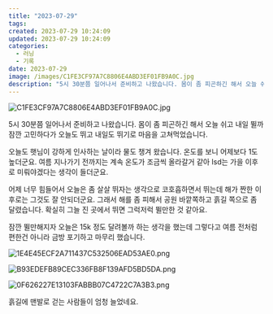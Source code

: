 ```yaml
---
title: "2023-07-29"
tags:
created: 2023-07-29 10:24:09
updated: 2023-07-29 10:24:09
categories:
  - 러닝
  - 기록
date: 2023-07-29
image: /images/C1FE3CF97A7C8806E4ABD3EF01FB9A0C.jpg
description: "5시 30분쯤 일어나서 준비하고 나왔습니다. 몸이 좀 피곤하긴 해서 오늘 쉬고 내일 뛸까 잠깐 고민하다가 오늘도 뛰고 내일도 뛰기로 마음을 고쳐먹었습니다. 오늘도 햇님이 강하게 인사하는 날이라 물도 챙겨 왔습니다. 온도를 보니 어제보다 1도 높더군요. 여름 지나가기 전까지는 계속 온도가"
---
```


![C1FE3CF97A7C8806E4ABD3EF01FB9A0C.jpg](/images/C1FE3CF97A7C8806E4ABD3EF01FB9A0C.jpg)
 
 

5시 30분쯤 일어나서 준비하고 나왔습니다. 몸이 좀 피곤하긴 해서 오늘 쉬고 내일 뛸까 잠깐 고민하다가 오늘도 뛰고 내일도 뛰기로 마음을 고쳐먹었습니다.

오늘도 햇님이 강하게 인사하는 날이라 물도 챙겨 왔습니다. 온도를 보니 어제보다 1도 높더군요. 여름 지나가기 전까지는 계속 온도가 조금씩 올라갈거 같아 lsd는 가을 이후로 미뤄야겠다는 생각이 들더군요.

어제 너무 힘들어서 오늘은 좀 살살 뛰자는 생각으로 코호흡하면서 뛰는데 해가 짠한 이후로는 그것도 잘 안되더군요. 그래서 해를 좀 피해서 공원 바깥쪽하고 흙길 쪽으로 좀 달렸습니다. 확실히 그늘 진 곳에서 뛰면 그럭저럭 뛸만한 것 같아요.

잠깐 뛸만해지자 오늘은 15k 정도 달려볼까 하는 생각을 했는데 그렇다고 여름 전처럼 편한건 아니라 금방 포기하고 마무리 했습니다.

 
 ![1E4E45ECF2A711437C532506EAD53AE0.png](/images/1E4E45ECF2A711437C532506EAD53AE0.png)
 
 

 
 ![B93EDEFB89CEC336FB8F139AFD5BD5DA.png](/images/B93EDEFB89CEC336FB8F139AFD5BD5DA.png)
 
 

 
 ![0F626227E13103FABBB07C4722C7A3B3.png](/images/0F626227E13103FABBB07C4722C7A3B3.png)
 
 

흙길에 맨발로 걷는 사람들이 엄청 늘었네요.
